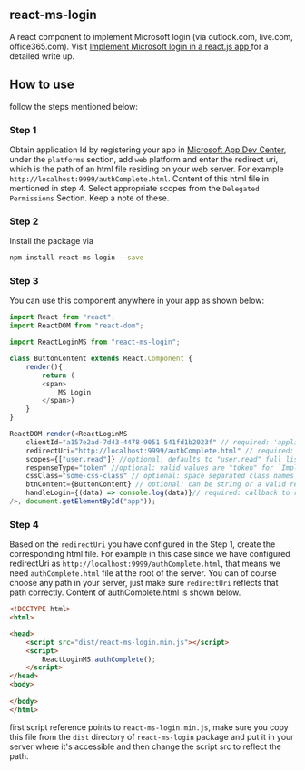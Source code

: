 ## react-ms-login

A react component to implement Microsoft login (via outlook.com, live.com, office365.com). Visit [Implement Microsoft login in a react.js app
](https://bytesrecipe.in/posts/implement-microsoft-login-in-a-react-app) for a detailed write up.

## How to use

follow the steps mentioned below:

### Step 1
Obtain application Id by registering your app in [Microsoft App Dev Center](https://apps.dev.microsoft.com), under the `platforms` section, add `web` platform and enter the redirect uri, which is the path of an html file residing on your web server. For example `http://localhost:9999/authComplete.html`. Content of this html file in mentioned in step 4. Select appropriate scopes from the `Delegated Permissions` Section. Keep a note of these.

### Step 2
Install the package via
```sh
npm install react-ms-login --save
```

### Step 3
You can use this component anywhere in your app as shown below:

```js
import React from "react";
import ReactDOM from "react-dom";

import ReactLoginMS from "react-ms-login";

class ButtonContent extends React.Component {
    render(){
        return (
        <span>
            MS Login
        </span>)
    }
}

ReactDOM.render(<ReactLoginMS
    clientId="a157e2ad-7d43-4478-9051-541fd1b2023f" // required: 'application id/client id' obtained from https://apps.dev.microsoft.com for your app
    redirectUri="http://localhost:9999/authComplete.html" // required: redirectUri registered in https://apps.dev.microsoft.com for your app
    scopes={["user.read"]} //optional: defaults to "user.read" full list is present https://developer.microsoft.com/en-us/graph/docs/concepts/permissions_reference
    responseType="token" //optional: valid values are "token" for `Implicite OAuth flow` and "code" for `Authorization Code flow` defaults to "token"
    cssClass="some-css-class" // optional: space separated class names which are applied on the html Button element
    btnContent={ButtonContent} // optional: can be string or a valid react component which can be rendered inside html Button element
    handleLogin={(data) => console.log(data)}// required: callback to receive token/code after successful login
/>, document.getElementById("app"));
```

### Step 4

Based on the `redirectUri` you have configured in the Step 1, create the corresponding html file. For example in this case since we have configured redirectUri as `http://localhost:9999/authComplete.html`, that means we need `authComplete.html` file at the root of the server. You can of course choose any path in your server, just make sure `redirectUri` reflects that path correctly.
Content of authComplete.html is shown below.

```html
<!DOCTYPE html>
<html>

<head>
    <script src="dist/react-ms-login.min.js"></script>
    <script>
        ReactLoginMS.authComplete();
    </script>
</head>
<body>
    
</body>
</html>
```
first script reference points to `react-ms-login.min.js`, make sure you copy this file from the `dist` directory of `react-ms-login` package and put it in your server where it's accessible and then change the script src to reflect the path.

